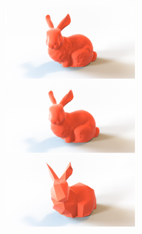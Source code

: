 <div align="center">
<img src="bunny.jpg" alt="drawing" width="300" />
</div>

<div align="center">
<img src="bunny0.05.jpg" alt="drawing" width="300" />
</div>

<div align="center">
<img src="bunny005.jpg" alt="drawing" width="300" />
</div>